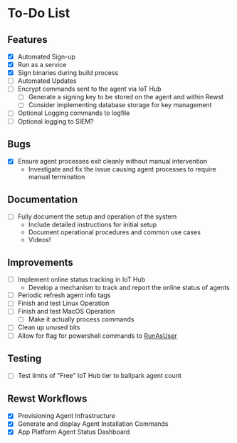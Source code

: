 # To-Do List

## Features
- [x] Automated Sign-up
- [x] Run as a service
- [x] Sign binaries during build process
- [ ] Automated Updates
- [ ] Encrypt commands sent to the agent via IoT Hub
  - [ ] Generate a signing key to be stored on the agent and within Rewst
  - [ ] Consider implementing database storage for key management
- [ ] Optional Logging commands to logfile
- [ ] Optional logging to SIEM?

## Bugs
- [x] Ensure agent processes exit cleanly without manual intervention
  - Investigate and fix the issue causing agent processes to require manual termination

## Documentation
- [ ] Fully document the setup and operation of the system
  - Include detailed instructions for initial setup
  - Document operational procedures and common use cases
  - Videos!

## Improvements
- [ ] Implement online status tracking in IoT Hub
  - Develop a mechanism to track and report the online status of agents
- [ ] Periodic refresh agent info tags
- [ ] Finish and test Linux Operation
- [ ] Finish and test MacOS Operation
  - [ ] Make it actually process commands
- [ ] Clean up unused bits
- [ ] Allow for flag for powershell commands to [RunAsUser](https://github.com/KelvinTegelaar/RunAsUser)

## Testing
- [ ] Test limits of "Free" IoT Hub tier to ballpark agent count

## Rewst Workflows
- [x] Provisioning Agent Infrastructure
- [x] Generate and display Agent Installation Commands
- [x] App Platform Agent Status Dashboard